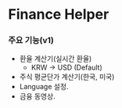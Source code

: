 # Finance Helper

### 주요 기능(v1)

- 환율 계산기(실시간 환율)
  - KRW -> USD (Default)
- 주식 평균단가 계산기(한국, 미국)
- Language 설정.
- 금융 동영상.

